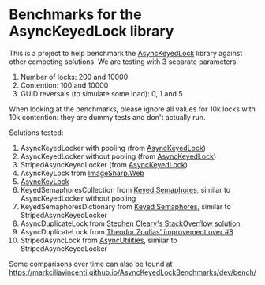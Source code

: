# Benchmarks for the AsyncKeyedLock library
This is a project to help benchmark the [AsyncKeyedLock](https://github.com/MarkCiliaVincenti/AsyncKeyedLock) library against other competing solutions. We are testing with 3 separate parameters:

1. Number of locks: 200 and 10000
2. Contention: 100 and 10000
3. GUID reversals (to simulate some load): 0, 1 and 5

When looking at the benchmarks, please ignore all values for 10k locks with 10k contention: they are dummy tests and don't actually run.

Solutions tested:

1. AsyncKeyedLocker with pooling (from [AsyncKeyedLock](https://github.com/MarkCiliaVincenti/AsyncKeyedLock))
2. AsyncKeyedLocker without pooling (from [AsyncKeyedLock](https://github.com/MarkCiliaVincenti/AsyncKeyedLock))
3. StripedAsyncKeyedLocker (from [AsyncKeyedLock](https://github.com/MarkCiliaVincenti/AsyncKeyedLock))
4. AsyncKeyLock from [ImageSharp.Web](https://github.com/SixLabors/ImageSharp.Web)
5. [AsyncKeyLock](https://github.com/usercode/AsyncKeyLock)
6. KeyedSemaphoresCollection from [Keyed Semaphores](https://github.com/amoerie/keyed-semaphores), similar to AsyncKeyedLocker without pooling
7. KeyedSemaphoresDictionary from [Keyed Semaphores](https://github.com/amoerie/keyed-semaphores), similar to StripedAsyncKeyedLocker
8. AsyncDuplicateLock from [Stephen Cleary's StackOverflow solution](https://stackoverflow.com/a/31194647)
9. AsyncDuplicateLock from [Theodor Zoulias' improvement over #8](https://stackoverflow.com/a/65256155)
10. StripedAsyncLock from [AsyncUtilities](https://github.com/i3arnon/AsyncUtilities), similar to StripedAsyncKeyedLocker

Some comparisons over time can also be found at https://markciliavincenti.github.io/AsyncKeyedLockBenchmarks/dev/bench/
